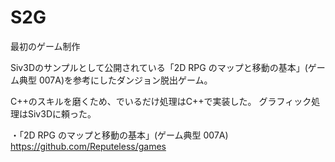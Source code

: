# S2G
最初のゲーム制作

Siv3Dのサンプルとして公開されている「2D RPG のマップと移動の基本」(ゲーム典型 007A)を参考にしたダンジョン脱出ゲーム。

C++のスキルを磨くため、でいるだけ処理はC++で実装した。
グラフィック処理はSiv3Dに頼った。

・「2D RPG のマップと移動の基本」(ゲーム典型 007A)
https://github.com/Reputeless/games
